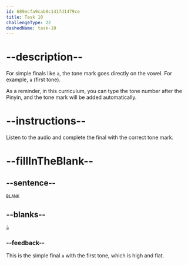 ```yaml
---
id: 689ecfa9cab0c141fd1479ce
title: Task 10
challengeType: 22
dashedName: task-10
---
```


<!-- (Audio) A: ā -->

# --description--

For simple finals like `a`, the tone mark goes directly on the vowel. For example, `ā` (first tone).

As a reminder, in this curriculum, you can type the tone number after the Pinyin, and the tone mark will be added automatically.

# --instructions--

Listen to the audio and complete the final with the correct tone mark.

# --fillInTheBlank--

## --sentence--

`BLANK`

## --blanks--

`ā`

### --feedback--

This is the simple final `a` with the first tone, which is high and flat.
